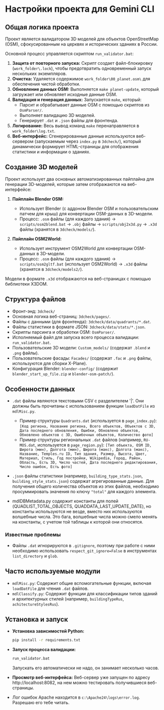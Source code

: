 # Настройки проекта для Gemini CLI

## Общая логика проекта
Проект является валидатором 3D моделей для объектов OpenStreetMap (OSM), сфокусированным на церквях и исторических зданиях в России.

Основной процесс управляется скриптом `run_validator.bat`:
1.  **Защита от повторного запуска:** Скрипт создает файл-блокировку (`work_folder\.lock`), чтобы предотвратить одновременный запуск нескольких экземпляров.
2.  **Очистка:** Удаляется содержимое `work_folder\00_planet.osm\` для обеспечения чистой обработки.
3.  **Обновление данных OSM:** Выполняется `make planet-update`, который загружает или обновляет исходные данные OSM.
4.  **Валидация и генерация данных:** Запускается `make`, который:
    *   Парсит и обрабатывает данные OSM с помощью скриптов из `OsmParser/`.
    *   Выполняет валидацию 3D моделей.
    *   Генерирует `.dat` и `.json` файлы для фронтенда.
5.  **Логирование:** Весь вывод команд `make` перенаправляется в `work_folder\log.txt`.
6.  **Веб-интерфейс:** Сгенерированные данные используются веб-сервером (запускаемым через `index.py` в `3dcheck/`), который динамически формирует HTML-страницы для отображения статистики и информации о зданиях.

## Создание 3D моделей
Проект использует два основных автоматизированных пайплайна для генерации 3D-моделей, которые затем отображаются на веб-интерфейсе:

1.  **Пайплайн Blender OSM:**
    *   Использует Blender (с аддоном Blender OSM и пользовательским патчем для крыш) для конвертации OSM-данных в 3D-модели.
    *   Процесс: `.osm` файлы (для каждого здания) -> `scripts/osm2blend.bat` -> `.obj` файлы -> `scripts/obj2x3d.py` -> `.x3d` файлы (хранятся в `3dcheck/models/`).

2.  **Пайплайн OSM2World:**
    *   Использует инструмент OSM2World для конвертации OSM-данных в 3D-модели.
    *   Процесс: `.osm` файлы (для каждого здания) -> `scripts/osm2gltf.bat` (использует OSM2World) -> `.x3d` файлы (хранятся в `3dcheck/models2/`).

Модели в формате `.x3d` отображаются на веб-страницах с помощью библиотеки X3DOM.

## Структура файлов
- Фронт-энд: `3dcheck/`
- Основная логика веб-страниц: `3dcheck/pages/`.
- Файлы с данными (для фронтенда): `3dcheck/data/quadrants/*.dat`.
- Файлы статистики в формате JSON: `3dcheck/data/stats/*.json`.
- Скрипты парсинга и обработки OSM: `OsmParser/`.
- Исполняемый файл для запуска всего процесса валидации: `run_validator.bat`.
- Пользовательские 3D модели: `Custom_models/` (содержат `.blend` и `.png` файлы).
- Пользовательские фасады: `Facades/` (содержат `.fac` и `.png` файлы, используются для сборки X-Plane).
- Конфигурация Blender: `blender-config/` (содержит `blender_start_up_file.zip` и `blender-osm-patch/`).

## Особенности данных
- `.dat` файлы являются текстовыми CSV с разделителем '|'. Они должны быть прочитаны с использованием функции `loadDatFile` из `mdlMisc.py`.
    *   Пример структуры `Quadrants.dat` (используется в `page_index.py`): `[Код региона, Название региона, Всего объектов, Объектов с 3D, Дата последнего обновления, Ошибки, Обновлено объектов, Обновлено объектов с 3D, Ошибочных объектов, Количество фото]`
    *   Пример структуры региональных `.dat` файлов (например, `RU-MOS.dat`, используется в `page_region.py`): `[Тип объекта, OSM ID, Широта (мин), Долгота (мин), Широта (макс), Долгота (макс), Название, Temples.ru ID, Тип здания, Размер, Высота, Цвет, Материал, Стиль, Год постройки, Wikipedia, Город, Район, Область, Есть 3D, Число частей, Дата последнего редактирования, Число ошибок, Есть фото]`
- `.json` файлы статистики (например, `building_type_stats.json`, `building_style_stats.json`) содержат агрегированные данные. Для получения общего количества объектов из этих файлов, необходимо просуммировать значения по ключу `"total"` для каждого элемента.

- mdlDBMetadata.py содержит константы для полей (QUADLIST_TOTAL_OBJECTS, QUADDATA_LAST_UPDATE_DATE), но константы используются не везде, вместо них используются волшебные числа. Это бага, волшебные числа можно смело менять на константы, с учетом той таблицы к которой они относятся.

### Известные проблемы
- Файлы `.dat` игнорируются в `.gitignore`, поэтому при работе с ними необходимо использовать `respect_git_ignore=False` в инструментах `list_directory` и `glob`.


## Часто используемые модули
- `mdlMisc.py`: Содержит общие вспомогательные функции, включая `loadDatFile` для чтения `.dat` файлов.
- `mdlClassify.py`: Содержит функции для классификации типов зданий и архитектурных стилей (например, `buildingTypeRus`, `achitectureStylesRus`).




## Установка и запуск
- **Установка зависимостей Python:**
    ```bash
    pip install -r requirements.txt
    ```
- **Запуск процесса валидации:**
    ```bash
    run_validator.bat
    ```
    Запускать его автоматически не надо, он занимает несколько часов. 
    
- **Просмотр веб-интерфейса:**
     Веб-сервер уже запущен по адресу http://localhost:8082, на нем можно тестировать получившиеся веб-страницы.

- Лог ошибок Apache находится в `c:\Apache24\logs\error.log`. Разрешаю его тебе читать.